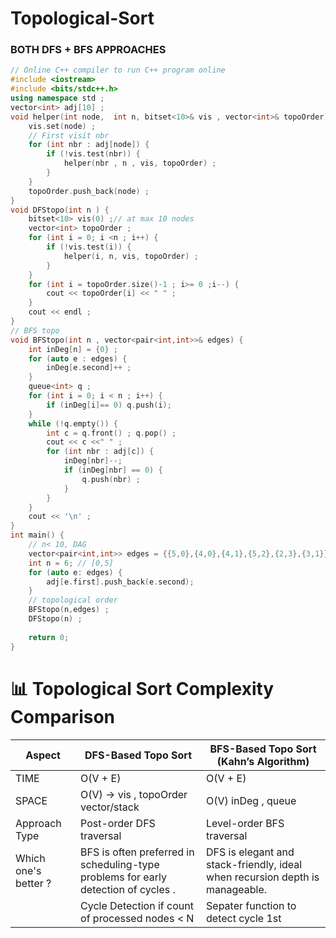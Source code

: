 # Topological-Sort
### BOTH DFS + BFS APPROACHES 
```cpp
// Online C++ compiler to run C++ program online
#include <iostream>
#include <bits/stdc++.h>
using namespace std ;
vector<int> adj[10] ;
void helper(int node,  int n, bitset<10>& vis , vector<int>& topoOrder) {
    vis.set(node) ;
    // First visit nbr
    for (int nbr : adj[node]) {
        if (!vis.test(nbr)) {
            helper(nbr , n , vis, topoOrder) ;
        }
    }
    topoOrder.push_back(node) ;
}
void DFStopo(int n ) {
    bitset<10> vis(0) ;// at max 10 nodes
    vector<int> topoOrder ;
    for (int i = 0; i <n ; i++) {
        if (!vis.test(i)) {
            helper(i, n, vis, topoOrder) ;
        }
    }
    for (int i = topoOrder.size()-1 ; i>= 0 ;i--) {
        cout << topoOrder[i] << " " ;
    }
    cout << endl ;
}
// BFS topo
void BFStopo(int n , vector<pair<int,int>>& edges) {
    int inDeg[n] = {0} ;
    for (auto e : edges) {
        inDeg[e.second]++ ;
    }
    queue<int> q ;
    for (int i = 0; i < n ; i++) {
        if (inDeg[i]== 0) q.push(i);
    }
    while (!q.empty()) {
        int c = q.front() ; q.pop() ;
        cout << c <<" " ;
        for (int nbr : adj[c]) {
            inDeg[nbr]--;
            if (inDeg[nbr] == 0) {
                q.push(nbr) ;
            }
        }
    }
    cout << '\n' ;
}
int main() {
    // n< 10, DAG
    vector<pair<int,int>> edges = {{5,0},{4,0},{4,1},{5,2},{2,3},{3,1}};
    int n = 6; // [0,5]
    for (auto e: edges) {
        adj[e.first].push_back(e.second);
    }
    // topological order
    BFStopo(n,edges) ;
    DFStopo(n) ;
    
    return 0;
}
```

# 📊 Topological Sort Complexity Comparison
| Aspect	|DFS-Based Topo Sort	|BFS-Based Topo Sort (Kahn’s Algorithm)|
|-----------|-----------------------|------------------------------------|
| TIME     |  O(V + E)       |  O(V + E) |
| SPACE     |  O(V) -> vis , topoOrder vector/stack | O(V) inDeg , queue |
|Approach Type|	Post-order DFS traversal| Level-order BFS traversal |
| Which one's better ? | BFS is often preferred in scheduling-type problems for early detection of cycles . | DFS is elegant and stack-friendly, ideal when recursion depth is manageable.|
|        |     Cycle Detection if count of processed nodes < N  |  Sepater function to detect cycle 1st |
